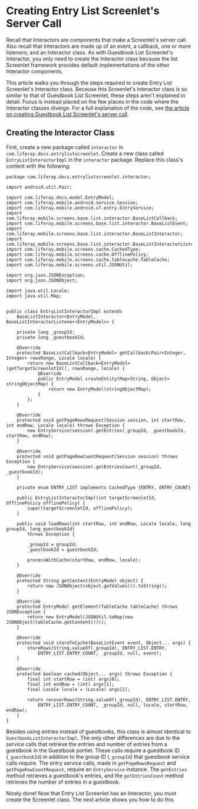 # Creating Entry List Screenlet's Server Call [](id=creating-entry-list-screenlets-server-call)

Recall that Interactors are components that make a Screenlet's server call. Also 
recall that Interactors are made up of an event, a callback, one or more 
listeners, and an Interactor class. As with Guestbook List Screenlet's 
Interactor, you only need to create the Interactor class because the list 
Screenlet framework provides default implementations of the other Interactor 
components. 

This article walks you through the steps required to create Entry List 
Screenlet's Interactor class. Because this Screenlet's Interactor class is so 
similar to that of Guestbook List Screenlet, these steps aren't explained in 
detail. Focus is instead placed on the few places in the code where the 
Interactor classes diverge. For a full explanation of the code, see 
[the article on creating Guestbook List Screenlet's server call](https://www.liferay.com/). 

## Creating the Interactor Class [](id=creating-the-interactor-class)

First, create a new package called `interactor` in 
`com.liferay.docs.entrylistscreenlet`. Create a new class called 
`EntryListInteractorImpl` in the `interactor` package. Replace this class's 
content with the following: 

    package com.liferay.docs.entrylistscreenlet.interactor;

    import android.util.Pair;

    import com.liferay.docs.model.EntryModel;
    import com.liferay.mobile.android.service.Session;
    import com.liferay.mobile.android.v7.entry.EntryService;
    import com.liferay.mobile.screens.base.list.interactor.BaseListCallback;
    import com.liferay.mobile.screens.base.list.interactor.BaseListEvent;
    import com.liferay.mobile.screens.base.list.interactor.BaseListInteractor;
    import com.liferay.mobile.screens.base.list.interactor.BaseListInteractorListener;
    import com.liferay.mobile.screens.cache.CachedType;
    import com.liferay.mobile.screens.cache.OfflinePolicy;
    import com.liferay.mobile.screens.cache.tablecache.TableCache;
    import com.liferay.mobile.screens.util.JSONUtil;

    import org.json.JSONException;
    import org.json.JSONObject;

    import java.util.Locale;
    import java.util.Map;


    public class EntryListInteractorImpl extends 
        BaseListInteractor<EntryModel, BaseListInteractorListener<EntryModel>> {

        private long _groupId;
        private long _guestbookId;

        @Override
        protected BaseListCallback<EntryModel> getCallback(Pair<Integer, Integer> rowsRange, Locale locale) {
            return new BaseListCallback<EntryModel>(getTargetScreenletId(), rowsRange, locale) {
                @Override
                public EntryModel createEntity(Map<String, Object> stringObjectMap) {
                    return new EntryModel(stringObjectMap);
                }
            };
        }

        @Override
        protected void getPageRowsRequest(Session session, int startRow, int endRow, Locale locale) throws Exception {
            new EntryService(session).getEntries(_groupId, _guestbookId, startRow, endRow);
        }

        @Override
        protected void getPageRowCountRequest(Session session) throws Exception {
            new EntryService(session).getEntriesCount(_groupId, _guestbookId);
        }

        private enum ENTRY_LIST implements CachedType {ENTRY, ENTRY_COUNT}

        public EntryListInteractorImpl(int targetScreenletId, OfflinePolicy offlinePolicy) {
            super(targetScreenletId, offlinePolicy);
        }

        public void loadRows(int startRow, int endRow, Locale locale, long groupId, long guestbookId)
            throws Exception {

            _groupId = groupId;
            _guestbookId = guestbookId;

            processWithCache(startRow, endRow, locale);
        }

        @Override
        protected String getContent(EntryModel object) {
            return new JSONObject(object.getValues()).toString();
        }

        @Override
        protected EntryModel getElement(TableCache tableCache) throws JSONException {
            return new EntryModel(JSONUtil.toMap(new JSONObject(tableCache.getContent())));
        }

        @Override
        protected void storeToCache(BaseListEvent event, Object... args) {
            storeRows(String.valueOf(_groupId), ENTRY_LIST.ENTRY,
                ENTRY_LIST.ENTRY_COUNT, _groupId, null, event);
        }

        @Override
        protected boolean cached(Object... args) throws Exception {
            final int startRow = (int) args[0];
            final int endRow = (int) args[1];
            final Locale locale = (Locale) args[2];

            return recoverRows(String.valueOf(_groupId), ENTRY_LIST.ENTRY,
                ENTRY_LIST.ENTRY_COUNT, _groupId, null, locale, startRow, endRow);
        }
    }

Besides using entries instead of guestbooks, this class is almost identical to 
`GuestbookListInteractorImpl`. The only other differences are due to the service 
calls that retrieve the entries and number of entries from a guestbook in the 
Guestbook portlet. These calls require a guestbook ID (`_guestbookId`) in 
addition to the group ID (`_groupId`) that guestbook service calls require. The 
entry service calls, made in `getPageRowsRequest` and `getPageRowCountRequest`, 
require an `EntryService` instance. The `getEntries` method retrieves a 
guestbook's entries, and the `getEntriesCount` method retrieves the number of 
entries in a guestbook. 

Nicely done! Now that Entry List Screenlet has an Interactor, you must create 
the Screenlet class. The next article shows you how to do this. 
